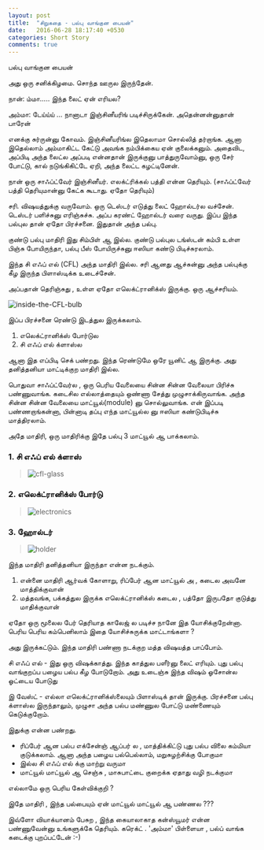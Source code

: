 ```yaml
---
layout: post
title:  "சிறுகதை - பல்பு வாங்குன பையன்"
date:   2016-06-28 18:17:40 +0530
categories: Short Story
comments: true
---
```

பல்பு வாங்குன பையன்

அது ஒரு சனிக்கிழமை. சொந்த ஊருல இருந்தேன்.

நான்: ம்மா..... இந்த லைட் ஏன் எரியல?

அம்மா: டேய்ய்ய் ... நானாடா இஞ்சினீயரிங் படிச்சிருக்கேன். அதென்னன்னுதான் பாரேன்

எனக்கு சுர்ருன்னு கோவம். இஞ்சினீயரிங்ல இதெலாமா சொல்லித் தர்றாங்க. ஆனா இதெல்லாம் அம்மாகிட்ட கேட்டு அவங்க நம்பிக்கைய ஏன் குலைக்கனும். அதைவிட, அப்பிடி அந்த லைட்ல அப்படி என்னதான் இருக்குனு பாத்துருவோம்னு, ஒரு சேர் போட்டு, கால் நடுங்கிகிட்டே ஏறி, அந்த லைட்ட கழட்டினேன்.

நான் ஒரு சாஃப்ட்வேர் இஞ்சினீயர். எலக்ட்ரிக்கல் பத்தி என்ன தெரியும். (சாஃப்ட்வேர் பத்தி தெரியுமான்னு கேட்க கூடாது. ஏதோ தெரியும்)

சரி. விஷயத்துக்கு வருவோம். ஒரு டெஸ்டர் எடுத்து லைட் ஹோல்டர்ல வச்சேன். டெஸ்டர் பளிச்சுனு எரிஞ்சுச்சு. அப்ப கரண்ட் ஹோல்டர் வரை வருது. இப்ப இந்த பல்புல தான் ஏதோ பிரச்சனை. இதுதான் அந்த பல்பு.


குண்டு பல்பு மாதிரி இது சிம்பிள் ஆ இல்ல. குண்டு பல்புல டங்ஸ்டன் கம்பி உள்ள பிஞ்சு போயிருந்தா, பல்பு பீஸ் போயிருச்சுனு ஈஸியா  கண்டு பிடிச்சுரலாம்.

இந்த சி எஃப் எல் (CFL) அந்த மாதிரி இல்ல. சரி ஆனது ஆச்சுன்னு அந்த பல்புக்கு கீழ இருந்த பிளாஸ்டிக்க உடைச்சேன்.

அப்பதான் தெரிஞ்சுது , உள்ள ஏதோ எலெக்ட்ரானிக்ஸ் இருக்கு. ஒரு ஆச்சரியம்.

![inside-the-CFL-bulb](/images/2016-06-28/inside-bulb.jpg)

இப்ப பிரச்சனை ரெண்டு இடத்துல இருக்கலாம்.

1. எலெக்ட்ரானிக்ஸ் போர்டுல
2. சி எஃப் எல் க்ளாஸ்ல

ஆனா இத எப்பிடி செக் பண்றது. இந்த ரெண்டுமே ஒரே யூனிட் ஆ இருக்கு. அது தனித்தனியா மாட்டிக்குற மாதிரி இல்ல.


பொதுவா சாஃப்ட்வேர்ல , ஒரு பெரிய வேலையை சின்ன சின்ன வேலையா பிரிச்சு பண்ணுவாங்க. கடைசில எல்லாத்தையும் ஒண்ணா சேத்து முழுசாக்கிருவாங்க. அந்த சின்ன சின்ன வேலையை மாட்யூல்(module) னு சொல்லுவாங்க. என் இப்படி பண்ணறாங்கன்னா, பின்னாடி தப்பு எந்த மாட்யூல்ல னு ஈஸியா கண்டுபிடிச்சு மாத்திரலாம்.

அதே மாதிரி, ஒரு மாதிரிக்கு இதே பல்பு 3 மாட்யூல் ஆ பாக்கலாம்.


### 1. சி எஃப் எல் க்ளாஸ்
> ![cfl-glass](/images/2016-06-28/cfl-glass.jpg "1")

### 2. எலெக்ட்ரானிக்ஸ் போர்டு

> ![electronics](/images/2016-06-28/electronics.jpg "2")

### 3. ஹோல்டர்
> ![holder](/images/2016-06-28/holder.jpg "3")

இந்த மாதிரி தனித்தனியா இருந்தா என்ன நடக்கும்.

1. என்னை மாதிரி ஆர்வக் கோளாறு, ரிப்பேர் ஆன மாட்யூல் அ , கடைல அவனே மாத்திக்குவான்
2. மத்தவங்க, பக்கத்துல இருக்க எலெக்ட்ரானிக்ஸ் கடைல , பத்தோ இருபதோ குடுத்து மாதிக்குவான்

ஏதோ ஒரு மூலைல பேர் தெரியாத காலேஜ் ல படிச்ச நானே இத யோசிக்குறேன்னா. பெரிய பெரிய கம்பெனிலாம் இதை யோசிச்சுருக்க மாட்டாங்களா ?

அது இருக்கட்டும். இந்த மாதிரி பண்ணா நடக்குற மத்த விஷயத்த பாப்போம்.

சி எஃப் எல் - இது ஒரு விஷக்காத்து. இந்த காத்துல பளீர்னு லைட் எரியும். புது பல்பு வாங்குறப்ப பழைய பல்ப கீழ போடுறோம். அது உடைஞ்சு இந்த விஷம் ஓசோன்ல ஓட்டைய போடுது

இ வேஸ்ட் - எல்லா எலெக்ட்ரானிக்ஸ்லையும் பிளாஸ்டிக்  தான் இருக்கு. பிரச்சனை பல்பு க்ளாஸ்ல இருந்தாலும், முழுசா அந்த பல்ப மண்ணுல போட்டு மண்ணையும் கெடுக்குறோம்.


இதுக்கு என்ன பண்றது.

- ரிப்பேர் ஆன பல்ப எக்சேன்ஞ் ஆப்பர் ல , மாத்திக்கிட்டு புது பல்ப விலை கம்மியா குடுக்கலாம். ஆனா அந்த பழைய பல்பெல்லாம், மறுசுழற்சிக்கு போகுமா
- இல்ல சி எஃப் எல் க்கு மாற்று வருமா
- மாட்யூல் மாட்யூல் ஆ செஞ்சு , மாசுபாட்டை குறைக்க ஏதாது வழி நடக்குமா

எல்லாமே ஒரு பெரிய கேள்விக்குறி ?

இதே மாதிரி , இந்த பல்பையும் ஏன் மாட்யூல் மாட்யூல் ஆ பண்ணல ???

இவ்ளோ வியாக்யானம் பேசுற , இந்த கையாலாகாத கன்ஸ்யூமர்  என்ன பண்ணுவேன்னு உங்களுக்கே தெரியும். கரெக்ட் . 'அம்மா' பிள்ளையா , பல்ப் வாங்க கடைக்கு புறப்பட்டேன் :-)




